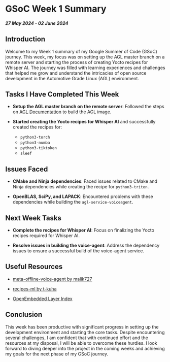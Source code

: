 # GSoC Week 1 Summary

##### 27 May 2024 - 02 June 2024


## Introduction
Welcome to my Week 1 summary of my Google Summer of Code (GSoC) journey. This week, my focus was on setting up the AGL master branch on a remote server and starting the process of creating Yocto recipes for Whisper AI. The journey was filled with learning experiences and challenges that helped me grow and understand the intricacies of open source development in the Automotive Grade Linux (AGL) environment.

## Tasks I Have Completed This Week

- **Setup the AGL master branch on the remote server**: Followed the steps on [AGL Documentation](https://docs.automotivelinux.org/en/quillback/#01_Getting_Started/02_Building_AGL_Image/03_Downloading_AGL_Software/) to build the AGL image.

- **Started creating the Yocto recipes for Whisper AI** and successfully created the recipes for:
    - `python3-torch`
    - `python3-numba`
    - `python3-tiktoken`
    - `sleef`

## Issues Faced

- **CMake and Ninja dependencies**: Faced issues related to CMake and Ninja dependencies while creating the recipe for `python3-triton`.

- **OpenBLAS, SciPy, and LAPACK**: Encountered problems with these dependencies while building the `agl-service-voiceagent`.

## Next Week Tasks

- **Complete the recipes for Whisper AI**: Focus on finalizing the Yocto recipes required for Whisper AI.

- **Resolve issues in building the voice-agent**: Address the dependency issues to ensure a successful build of the voice-agent service.

## Useful Resources

- [meta-offline-voice-agent by malik727](https://github.com/malik727/meta-agl-devel/tree/master/meta-offline-voice-agent)

- [recipes-ml by t-kuha](https://github.com/t-kuha/recipes-ml)

- [OpenEmbedded Layer Index](https://layers.openembedded.org/layerindex/branch/master/layers/)

## Conclusion
This week has been productive with significant progress in setting up the development environment and starting the core tasks. Despite encountering several challenges, I am confident that with continued effort and the resources at my disposal, I will be able to overcome these hurdles. I look forward to diving deeper into the project in the coming weeks and achieving my goals for the next phase of my GSoC journey.
